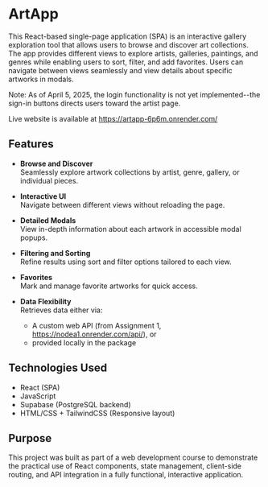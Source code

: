 # ArtApp

This React-based single-page application (SPA) is an interactive gallery exploration tool that allows users to browse and discover art collections. The app provides different views to explore artists, galleries, paintings, and genres while enabling users to sort, filter, and add favorites. Users can navigate between views seamlessly and view details about specific artworks in modals. 

Note:
As of April 5, 2025, the login functionality is not yet implemented--the sign-in buttons directs users toward the artist page.

Live website is available at https://artapp-6p6m.onrender.com/

## Features

- **Browse and Discover**  
  Seamlessly explore artwork collections by artist, genre, gallery, or individual pieces.

- **Interactive UI**  
  Navigate between different views without reloading the page.

- **Detailed Modals**  
  View in-depth information about each artwork in accessible modal popups.

- **Filtering and Sorting**  
  Refine results using sort and filter options tailored to each view.

- **Favorites**  
  Mark and manage favorite artworks for quick access.

- **Data Flexibility**  
  Retrieves data either via:
  - A custom web API (from Assignment 1, https://nodea1.onrender.com/api/), or
  - provided locally in the package

## Technologies Used

- React (SPA)
- JavaScript
- Supabase (PostgreSQL backend)
- HTML/CSS + TailwindCSS (Responsive layout)

## Purpose

This project was built as part of a web development course to demonstrate the practical use of React components, state management, client-side routing, and API integration in a fully functional, interactive application.
